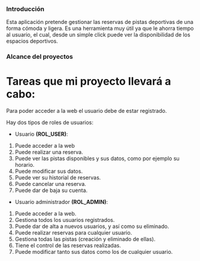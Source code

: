 ### Introducción
Esta aplicación pretende gestionar las reservas de pistas deportivas de una forma cómoda y ligera. Es una herramienta muy útil ya que le ahorra tiempo al usuario, el cual, desde un simple click puede ver la disponibilidad de los espacios deportivos.

### Alcance del proyectos
# Tareas que mi proyecto llevará a cabo:
Para poder acceder a la web el usuario debe de estar registrado.

Hay dos tipos de roles de usuarios:

* Usuario **(ROL_USER)**:
1. Puede acceder a la web
2. Puede realizar una reserva.
3. Puede ver las pistas disponibles y sus datos, como por ejemplo su horario.
4. Puede modificar sus datos.
5. Puede ver su historial de reservas.
7. Puede cancelar una reserva.
8. Puede dar de baja su cuenta.


* Usuario administrador **(ROL_ADMIN)**:
1. Puede acceder a la web.
2. Gestiona todos los usuarios registrados.
3. Puede dar de alta a nuevos usuarios, y así como su eliminado.
4. Puede realizar reservas para cualquier usuario.
5. Gestiona todas las pistas (creación y eliminado de ellas).
6. Tiene el control de las reservas realizadas.
7. Puede modificar tanto sus datos como los de cualquier usuario.

